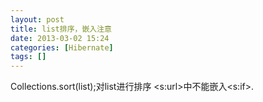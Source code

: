 ```yaml
---
layout: post
title: list排序，嵌入注意
date: 2013-03-02 15:24
categories: [Hibernate]
tags: []
---
```

Collections.sort(list);对list进行排序
<s:url>中不能嵌入<s:if>.
   